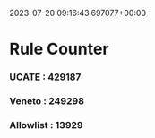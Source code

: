 2023-07-20 09:16:43.697077+00:00
# Rule Counter 
 ### UCATE : 429187

 ### Veneto : 249298

 ### Allowlist : 13929